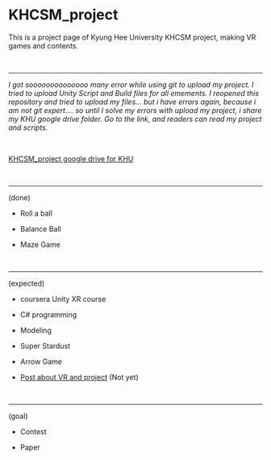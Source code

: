 # KHCSM_project

This is a project page of Kyung Hee University KHCSM project, making VR games and contents.

<br>

----

<em>I got soooooooooooooo many error while using git to upload my project. I tried to upload Unity Script and Build files for all emements. I reopened this repository and tried to upload my files... but i have errors again, because i am not git expert.... so until I solve my errors with upload my project, i share my KHU google drive folder. Go to the link, and readers can read my project and scripts.</em>

<br>



[KHCSM_project google drive for KHU](https://drive.google.com/drive/folders/1CQ98eDyEg5PF11jfhPnIfk7siLGo8HcB?usp=sharing)

<br>

-----

(done)

- Roll a ball

- Balance Ball

- Maze Game

<br>

----

(expected)

- coursera Unity XR course

- C# programming

- Modeling

- Super Stardust

- Arrow Game

- [Post about VR and project](http://subinlab.github.io/KHCSM_project/) (Not yet)

<br>

----

(goal)

- Contest

- Paper

<br>

